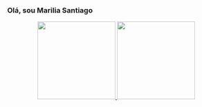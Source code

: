 ### Olá, sou Marilia Santiago


<div align="center">
  <a href="https://github.com/mariliaalines">
  <img height="180em" src="https://github-readme-stats.vercel.app/api?username=mariliaalines&show_icons=true&theme=dark&include_all_commits=true&count_private=true"/>
  <img height="180em" src="https://github-readme-stats.vercel.app/api/top-langs/?username=mariliaalines&layout=compact&langs_count=7&theme=dark"/>
</div>

